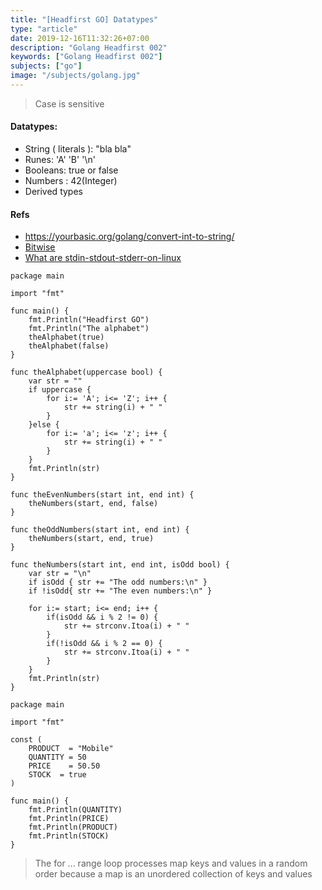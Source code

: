 ```yaml
---
title: "[Headfirst GO] Datatypes"
type: "article"
date: 2019-12-16T11:32:26+07:00
description: "Golang Headfirst 002"
keywords: ["Golang Headfirst 002"]
subjects: ["go"]
image: "/subjects/golang.jpg"
---
```


> Case is sensitive

#### Datatypes:

- String ( literals ): "bla bla"
- Runes: 'A' 'B' '\n'
- Booleans: true or false
- Numbers : 42(Integer)
- Derived types

#### Refs

- https://yourbasic.org/golang/convert-int-to-string/
- [Bitwise](https://medium.com/learning-the-go-programming-language/bit-hacking-with-go-e0acee258827)
- [What are stdin-stdout-stderr-on-linux](https://www.howtogeek.com/435903/what-are-stdin-stdout-and-stderr-on-linux/)

```golang
package main

import "fmt"

func main() {
	fmt.Println("Headfirst GO")
	fmt.Println("The alphabet")
	theAlphabet(true)
	theAlphabet(false)
}

func theAlphabet(uppercase bool) {
	var str = ""
	if uppercase {
		for i:= 'A'; i<= 'Z'; i++ {
			str += string(i) + " "
		}
	}else {
		for i:= 'a'; i<= 'z'; i++ {
			str += string(i) + " "
		}		
	}
	fmt.Println(str)
}

func theEvenNumbers(start int, end int) {
	theNumbers(start, end, false)
}

func theOddNumbers(start int, end int) {
	theNumbers(start, end, true)
}

func theNumbers(start int, end int, isOdd bool) {
	var str = "\n"
	if isOdd { str += "The odd numbers:\n" }
	if !isOdd{ str += "The even numbers:\n" }

	for i:= start; i<= end; i++ {
		if(isOdd && i % 2 != 0) {
			str += strconv.Itoa(i) + " "
		}
		if(!isOdd && i % 2 == 0) {
			str += strconv.Itoa(i) + " "
		}
	}
	fmt.Println(str)
}
```

```golang
package main

import "fmt"

const (
	PRODUCT  = "Mobile"
	QUANTITY = 50
	PRICE    = 50.50
	STOCK  = true
)

func main() {
	fmt.Println(QUANTITY)
	fmt.Println(PRICE)
	fmt.Println(PRODUCT)
	fmt.Println(STOCK)
}
```

> The for ... range loop processes map keys and values in a random order because a map is
an unordered collection of keys and values